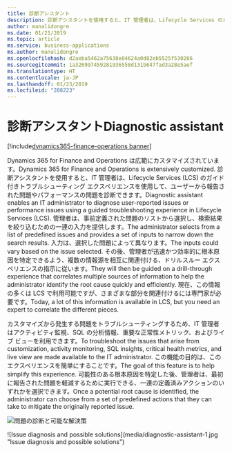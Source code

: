 ```yaml
---
title: 診断アシスタント
description: 診断アシスタントを使用すると、IT 管理者は、Lifecycle Services のガイド付きトラブルシューティング エクスペリエンスを使用して、ユーザーから報告された問題やパフォーマンスの問題を診断できます。
author: manalidongre
ms.date: 01/21/2019
ms.topic: article
ms.service: business-applications
ms.author: manalidongre
ms.openlocfilehash: d2aeba5462a75638e04624a0d82eb5525f530266
ms.sourcegitcommit: 1a326997459281936558d131b647fad3a28e5aef
ms.translationtype: HT
ms.contentlocale: ja-JP
ms.lasthandoff: 01/23/2019
ms.locfileid: "288223"
---
```

#  <a name="diagnostic-assistant"></a><span data-ttu-id="44c17-103">診断アシスタント</span><span class="sxs-lookup"><span data-stu-id="44c17-103">Diagnostic assistant</span></span>
[!include[dynamics365-finance-operations banner](../includes/dynamics365-finance-operations.md)]





<span data-ttu-id="44c17-104">Dynamics 365 for Finance and Operations は広範にカスタマイズされています。</span><span class="sxs-lookup"><span data-stu-id="44c17-104">Dynamics 365 for Finance and Operations is extensively customized.</span></span> <span data-ttu-id="44c17-105">診断アシスタントを使用すると、IT 管理者は、Lifecycle Services (LCS) のガイド付きトラブルシューティング エクスペリエンスを使用して、ユーザーから報告された問題やパフォーマンスの問題を診断できます。</span><span class="sxs-lookup"><span data-stu-id="44c17-105">Diagnostic assistant enables an IT administrator to diagnose user-reported issues or performance issues using a guided troubleshooting experience in Lifecycle Services (LCS).</span></span> <span data-ttu-id="44c17-106">管理者は、事前定義された問題のリストから選択し、検索結果を絞り込むための一連の入力を提供します。</span><span class="sxs-lookup"><span data-stu-id="44c17-106">The administrator selects from a list of predefined issues and provides a set of inputs to narrow down the search results.</span></span> <span data-ttu-id="44c17-107">入力は、選択した問題によって異なります。</span><span class="sxs-lookup"><span data-stu-id="44c17-107">The inputs could vary based on the issue selected.</span></span> <span data-ttu-id="44c17-108">その後、管理者が迅速かつ効率的に根本原因を特定できるよう、複数の情報源を相互に関連付ける、ドリルスルー エクスペリエンスの指示に従います。</span><span class="sxs-lookup"><span data-stu-id="44c17-108">They will then be guided on a drill-through experience that correlates multiple sources of information to help the administrator identify the root cause quickly and efficiently.</span></span> <span data-ttu-id="44c17-109">現在、この情報の多くは LCS で利用可能ですが、さまざまな部分を関連付けるには専門家が必要です。</span><span class="sxs-lookup"><span data-stu-id="44c17-109">Today, a lot of this information is available in LCS, but you need an expert to correlate the different pieces.</span></span> 

<span data-ttu-id="44c17-110">カスタマイズから発生する問題をトラブルシューティングするため、IT 管理者はアクティビティ監視、SQL の分析情報、重要な正常性メトリック、およびライブ ビューを利用できます。</span><span class="sxs-lookup"><span data-stu-id="44c17-110">To troubleshoot the issues that arise from customization, activity monitoring, SQL insights, critical health metrics, and live view are made available to the IT administrator.</span></span> <span data-ttu-id="44c17-111">この機能の目的は、このエクスペリエンスを簡単にすることです。</span><span class="sxs-lookup"><span data-stu-id="44c17-111">The goal of this feature is to help simplify this experience.</span></span> <span data-ttu-id="44c17-112">可能性のある根本原因を特定した後、管理者は、最初に報告された問題を軽減するために実行できる、一連の定義済みアクションのいずれかを選択できます。</span><span class="sxs-lookup"><span data-stu-id="44c17-112">Once a potential root cause is identified, the administrator can choose from a set of predefined actions that they can take to mitigate the originally reported issue.</span></span>  

<span data-ttu-id="44c17-113">![問題の診断と可能な解決策](media/diagnostic-assistant-1.jpg "問題の診断と可能な解決策")
<!-- picture --></span><span class="sxs-lookup"><span data-stu-id="44c17-113">![Issue diagnosis and possible solutions](media/diagnostic-assistant-1.jpg "Issue diagnosis and possible solutions")
<!-- picture --></span></span>

